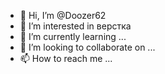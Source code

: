 - 👋 Hi, I’m @Doozer62
- 👀 I’m interested in верстка
- 🌱 I’m currently learning ...
- 💞️ I’m looking to collaborate on ...
- 📫 How to reach me ...

<!---
Doozer62/Doozer62 is a ✨ special ✨ repository because its `README.md` (this file) appears on your GitHub profile.
--->
